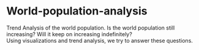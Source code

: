 # World-population-analysis
Trend Analysis of the world population. Is the world population still increasing? Will it keep on increasing indefinitely?\
Using visualizations and trend analysis, we try to answer these questions.
